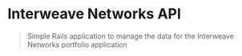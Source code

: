 # Interweave Networks API

> Simple Rails application to manage the data for the Interweave Networks portfolio application
